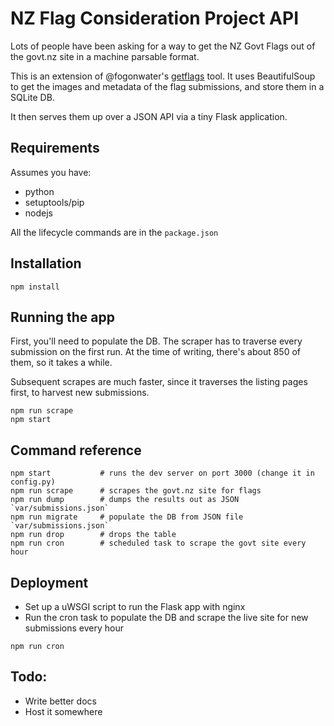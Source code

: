 # NZ Flag Consideration Project API

Lots of people have been asking for a way to get the NZ Govt Flags out of the
govt.nz site in a machine parsable format.

This is an extension of @fogonwater's
[getflags](https://github.com/fogonwater/getflags) tool. It uses BeautifulSoup
to get the images and metadata of the flag submissions, and store them in a
SQLite DB.

It then serves them up over a JSON API via a tiny Flask application.


## Requirements

Assumes you have:
* python
* setuptools/pip
* nodejs

All the lifecycle commands are in the `package.json`

## Installation

```shell
npm install
```

## Running the app

First, you'll need to populate the DB. The scraper has to traverse every
submission on the first run. At the time of writing, there's about 850 of them,
so it takes a while.

Subsequent scrapes are much faster, since it traverses the listing pages first,
to harvest new submissions.

```shell
npm run scrape
npm start
```

## Command reference

```shell
npm start           # runs the dev server on port 3000 (change it in config.py)
npm run scrape      # scrapes the govt.nz site for flags
npm run dump        # dumps the results out as JSON `var/submissions.json`
npm run migrate     # populate the DB from JSON file `var/submissions.json`
npm run drop        # drops the table
npm run cron        # scheduled task to scrape the govt site every hour
```

## Deployment

* Set up a uWSGI script to run the Flask app with nginx
* Run the cron task to populate the DB and scrape the live site for new submissions every hour

```
npm run cron
```

## Todo:
* Write better docs
* Host it somewhere


